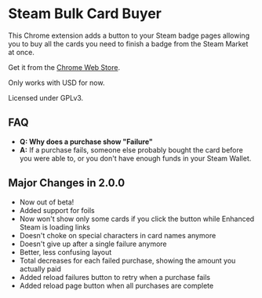# Steam Bulk Card Buyer

This Chrome extension adds a button to your Steam badge pages allowing you to buy all the cards you need to finish a badge from the Steam Market at once.

Get it from the [Chrome Web Store](https://chrome.google.com/webstore/detail/steam-trading-cards-bulk/ahlhfglcnmjjncfolgbdnohcgddgpjji?hl=en&gl=US).

Only works with USD for now.

Licensed under GPLv3.

## FAQ

- **Q: Why does a purchase show "Failure"**
- **A:** If a purchase fails, someone else probably bought the card before you were able to, or you don't have enough funds in your Steam Wallet.

## Major Changes in 2.0.0

- Now out of beta!
- Added support for foils
- Now won't show only some cards if you click the button while Enhanced Steam is loading links
- Doesn't choke on special characters in card names anymore
- Doesn't give up after a single failure anymore
- Better, less confusing layout
- Total decreases for each failed purchase, showing the amount you actually paid
- Added reload failures button to retry when a purchase fails
- Added reload page button when all purchases are complete